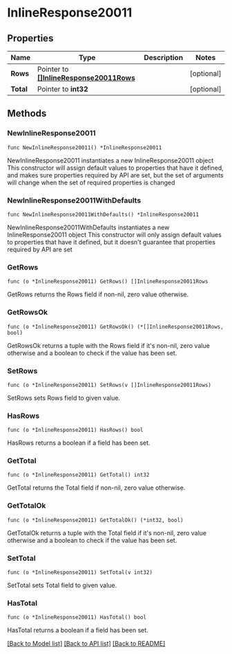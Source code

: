 # InlineResponse20011

## Properties

Name | Type | Description | Notes
------------ | ------------- | ------------- | -------------
**Rows** | Pointer to [**[]InlineResponse20011Rows**](InlineResponse20011Rows.md) |  | [optional] 
**Total** | Pointer to **int32** |  | [optional] 

## Methods

### NewInlineResponse20011

`func NewInlineResponse20011() *InlineResponse20011`

NewInlineResponse20011 instantiates a new InlineResponse20011 object
This constructor will assign default values to properties that have it defined,
and makes sure properties required by API are set, but the set of arguments
will change when the set of required properties is changed

### NewInlineResponse20011WithDefaults

`func NewInlineResponse20011WithDefaults() *InlineResponse20011`

NewInlineResponse20011WithDefaults instantiates a new InlineResponse20011 object
This constructor will only assign default values to properties that have it defined,
but it doesn't guarantee that properties required by API are set

### GetRows

`func (o *InlineResponse20011) GetRows() []InlineResponse20011Rows`

GetRows returns the Rows field if non-nil, zero value otherwise.

### GetRowsOk

`func (o *InlineResponse20011) GetRowsOk() (*[]InlineResponse20011Rows, bool)`

GetRowsOk returns a tuple with the Rows field if it's non-nil, zero value otherwise
and a boolean to check if the value has been set.

### SetRows

`func (o *InlineResponse20011) SetRows(v []InlineResponse20011Rows)`

SetRows sets Rows field to given value.

### HasRows

`func (o *InlineResponse20011) HasRows() bool`

HasRows returns a boolean if a field has been set.

### GetTotal

`func (o *InlineResponse20011) GetTotal() int32`

GetTotal returns the Total field if non-nil, zero value otherwise.

### GetTotalOk

`func (o *InlineResponse20011) GetTotalOk() (*int32, bool)`

GetTotalOk returns a tuple with the Total field if it's non-nil, zero value otherwise
and a boolean to check if the value has been set.

### SetTotal

`func (o *InlineResponse20011) SetTotal(v int32)`

SetTotal sets Total field to given value.

### HasTotal

`func (o *InlineResponse20011) HasTotal() bool`

HasTotal returns a boolean if a field has been set.


[[Back to Model list]](../README.md#documentation-for-models) [[Back to API list]](../README.md#documentation-for-api-endpoints) [[Back to README]](../README.md)


